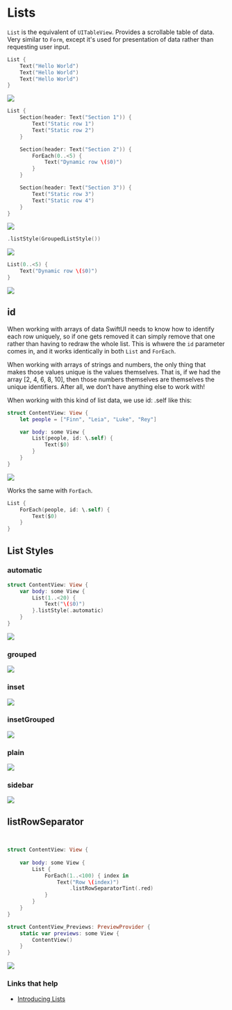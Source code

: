 # Lists

`List` is the equivalent of `UITableView`. Provides a scrollable table of data. Very similar to `Form`, except it's used for presentation of data rather than requesting user input.

```swift
List {
    Text("Hello World")
    Text("Hello World")
    Text("Hello World")
}
```

![](images/1.png)

```swift
List {
    Section(header: Text("Section 1")) {
        Text("Static row 1")
        Text("Static row 2")
    }

    Section(header: Text("Section 2")) {
        ForEach(0..<5) {
            Text("Dynamic row \($0)")
        }
    }

    Section(header: Text("Section 3")) {
        Text("Static row 3")
        Text("Static row 4")
    }
}
```

![](images/2.png)

```swift
.listStyle(GroupedListStyle())
```

![](images/3.png)

```swift
List(0..<5) {
    Text("Dynamic row \($0)")
}
```

![](images/4.png)

## id

When working with arrays of data SwiftUI needs to know how to identify each row uniquely, so if one gets removed it can simply remove that one rather than having to redraw the whole list. This is whwere the `id` parameter comes in, and it works identically in both `List` and `ForEach`.

When working with arrays of strings and numbers, the only thing that makes those values unique is the values themselves. That is, if we had the array [2, 4, 6, 8, 10], then those numbers themselves are themselves the unique identifiers. After all, we don’t have anything else to work with!

When working with this kind of list data, we use id: \.self like this:

```swift
struct ContentView: View {
    let people = ["Finn", "Leia", "Luke", "Rey"]

    var body: some View {
        List(people, id: \.self) {
            Text($0)
        }
    }
}
```

![](images/5.png)

Works the same with `ForEach`.

```swift
List {
    ForEach(people, id: \.self) {
        Text($0)
    }
}
```

## List Styles

### automatic

```swift
struct ContentView: View {
    var body: some View {
        List(1..<20) {
            Text("\($0)")
        }.listStyle(.automatic)
    }
}
```

![](images/6.png)

### grouped

![](images/7.png)

### inset

![](images/8.png)

### insetGrouped

![](images/9.png)

### plain

![](images/10.png)

### sidebar

![](images/11.png)

## listRowSeparator

```swift


struct ContentView: View {
    
    var body: some View {
        List {
            ForEach(1..<100) { index in
                Text("Row \(index)")
                    .listRowSeparatorTint(.red)
            }
        }
    }
}

struct ContentView_Previews: PreviewProvider {
    static var previews: some View {
        ContentView()
    }
}
```

![](images/12.png)


### Links that help

- [Introducing Lists](https://www.hackingwithswift.com/books/ios-swiftui/introducing-list-your-best-friend)
